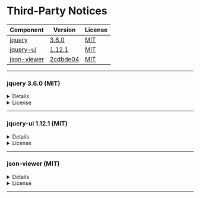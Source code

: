 # Third-Party Notices


<!--
-------------------------------------------------------------------------------

<a name="#"></a>

### ... (MIT)

  <details><summary>Details</summary>

  #### Origin

  - **Project**   - [            ][-git]
  - **Author**    - [            ][-who]
  - **License**   - [MIT License ][-lic]
  - **Version**   - [            ][-tre]
  - **Published** - 
  - **Language**  - `JavaScript`

  #### Usage

  - **Added** - 
  - **Purpose** - Library
  - **Linkage** - Repackaged (partial, minified)

  #### Paths

  - [/pytableaux/]()

  </details>

  <details><summary>License</summary>

  ```

  ```
  </details>

[-git]: https://github.com/
[-who]: https://github.com/
[-tre]: https://github.com/
[-lic]: https://github.com/

-------------------------------------------------------------------------------
-->

| Component             | Version                | License          |
|:----------------------|----------------------- | -----------------|
| [jquery      ](#8fb8) | [ 3.6.0    ][8fb8-tre] | [MIT][8fb8-lic]  |
| [jquery-ui   ](#4e0f) | [ 1.12.1   ][4e0f-tre] | [MIT][4e0f-lic]  |
| [json-viewer ](#2cdb) | [ 2cdbde04 ][2cdb-tre] | [MIT][2cdb-lic]  |
<!--
| [ ](#)  | [  ][-tre] | [MIT][-lic]  |
| [ ](#)  | [  ][-tre] | [MIT][-lic]  |
| [ ](#)  | [  ][-tre] | [MIT][-lic]  |
-->
-------------------------------------------------------------------------------

<a name="8fb8"></a>

### jquery 3.6.0 (MIT)

  <details><summary>Details</summary>

  #### Origin

  - **Project**   - [jQuery JavaScript Library   ][8fb8-git]
  - **Author**    - [OpenJS Foundation and others][8fb8-who]
  - **License**   - [MIT License                 ][8fb8-lic]
  - **Version**   - [v3.6.0                      ][8fb8-tre]
  - **Published** - 2021-03-02
  - **Language**  - `JavaScript`

  #### Usage

  - **Added**   - 2021-09-25
  - **Purpose** - Library
  - **Linkage** - Repackaged (partial, minified)

  #### Paths

  - [/pytableaux/web/static/js/jquery-3.6.0.min.js](/pytableaux/web/static/js/jquery-3.6.0.min.js)

  </details>

  <details><summary>License</summary>

  ```
  Copyright OpenJS Foundation and other contributors, https://openjsf.org/

  Permission is hereby granted, free of charge, to any person obtaining
  a copy of this software and associated documentation files (the
  "Software"), to deal in the Software without restriction, including
  without limitation the rights to use, copy, modify, merge, publish,
  distribute, sublicense, and/or sell copies of the Software, and to
  permit persons to whom the Software is furnished to do so, subject to
  the following conditions:

  The above copyright notice and this permission notice shall be
  included in all copies or substantial portions of the Software.

  THE SOFTWARE IS PROVIDED "AS IS", WITHOUT WARRANTY OF ANY KIND,
  EXPRESS OR IMPLIED, INCLUDING BUT NOT LIMITED TO THE WARRANTIES OF
  MERCHANTABILITY, FITNESS FOR A PARTICULAR PURPOSE AND
  NONINFRINGEMENT. IN NO EVENT SHALL THE AUTHORS OR COPYRIGHT HOLDERS BE
  LIABLE FOR ANY CLAIM, DAMAGES OR OTHER LIABILITY, WHETHER IN AN ACTION
  OF CONTRACT, TORT OR OTHERWISE, ARISING FROM, OUT OF OR IN CONNECTION
  WITH THE SOFTWARE OR THE USE OR OTHER DEALINGS IN THE SOFTWARE.
  ```
  </details>

[8fb8-git]: https://github.com/jquery/jquery
[8fb8-who]: https://openjsf.org/
[8fb8-tre]: https://github.com/jquery/jquery/tree/3.6.0
[8fb8-lic]: https://github.com/jquery/jquery/raw/3.6.0/LICENSE.txt

-------------------------------------------------------------------------------

<a name="4e0f"></a>

### jquery-ui 1.12.1 (MIT)

  <details><summary>Details</summary>

  #### Origin

  - **Project**   - [jQuery UI                   ][4e0f-git]
  - **Author**    - [jQuery Foundation and others][4e0f-who]
  - **License**   - [MIT License                 ][4e0f-lic]
  - **Version**   - [v1.12.1                     ][4e0f-tre]
  - **Published** - 2016-09-14
  - **Language**  - `JavaScript` `CSS`

  #### Usage

  - **Added**   - 2020-05-13
  - **Purpose** - Library
  - **Linkage** - Repackaged (partial, minified)

  #### Paths

  - [/pytableaux/web/static/js/jquery-ui.min.js](/pytableaux/web/static/js/jquery-ui.min.js)
  - [/pytableaux/web/static/ui-base](/pytableaux/web/static/ui-base)
  - [/pytableaux/web/static/ui-controls](/pytableaux/web/static/ui-controls)

  </details>

  <details><summary>License</summary>

  ```
  Copyright jQuery Foundation and other contributors, https://jquery.org/

  Permission is hereby granted, free of charge, to any person obtaining
  a copy of this software and associated documentation files (the
  "Software"), to deal in the Software without restriction, including
  without limitation the rights to use, copy, modify, merge, publish,
  distribute, sublicense, and/or sell copies of the Software, and to
  permit persons to whom the Software is furnished to do so, subject to
  the following conditions:

  The above copyright notice and this permission notice shall be
  included in all copies or substantial portions of the Software.

  THE SOFTWARE IS PROVIDED "AS IS", WITHOUT WARRANTY OF ANY KIND,
  EXPRESS OR IMPLIED, INCLUDING BUT NOT LIMITED TO THE WARRANTIES OF
  MERCHANTABILITY, FITNESS FOR A PARTICULAR PURPOSE AND
  NONINFRINGEMENT. IN NO EVENT SHALL THE AUTHORS OR COPYRIGHT HOLDERS BE
  LIABLE FOR ANY CLAIM, DAMAGES OR OTHER LIABILITY, WHETHER IN AN ACTION
  OF CONTRACT, TORT OR OTHERWISE, ARISING FROM, OUT OF OR IN CONNECTION
  WITH THE SOFTWARE OR THE USE OR OTHER DEALINGS IN THE SOFTWARE.
  ```
  </details>

[4e0f-git]: https://github.com/jquery/jquery-ui
[4e0f-who]: https://jquery.org/
[4e0f-tre]: https://github.com/jquery/jquery-ui/tree/1.12.1
[4e0f-lic]: https://github.com/jquery/jquery-ui/raw/1.12.1/LICENSE.txt

-------------------------------------------------------------------------------

<a name="2cdb"></a>

### json-viewer (MIT)

  <details><summary>Details</summary>

  #### Origin

  - **Project**   - [jQuery json-viewer][2cdb-git]
  - **Author**    - [Alexandre Bodelot ][2cdb-who]
  - **License**   - [MIT License       ][2cdb-lic]
  - **Version**   - [#2cdbde04         ][2cdb-tre]
  - **Published** - 2021-07-16
  - **Language**  - `JavaScript` `CSS`

  #### Usage

  - **Added** - 2022-03-21
  - **Purpose** - Development Tool
  - **Linkage** - Repackaged (partial)

  #### Paths

  - [/pytableaux/web/static/json-viewer](/pytableaux/web/static/json-viewer)

  #### Modifications

  - [5d52567d][5d52567d] 2022-03-21
  - [8975c62b][8975c62b] 2022-03-21

  </details>

  <details><summary>License</summary>

  ```
  The MIT License (MIT)

  Copyright (c) 2014 Alexandre Bodelot

  Permission is hereby granted, free of charge, to any person obtaining a copy
  of this software and associated documentation files (the "Software"), to deal
  in the Software without restriction, including without limitation the rights
  to use, copy, modify, merge, publish, distribute, sublicense, and/or sell
  copies of the Software, and to permit persons to whom the Software is
  furnished to do so, subject to the following conditions:

  The above copyright notice and this permission notice shall be included in all
  copies or substantial portions of the Software.

  THE SOFTWARE IS PROVIDED "AS IS", WITHOUT WARRANTY OF ANY KIND, EXPRESS OR
  IMPLIED, INCLUDING BUT NOT LIMITED TO THE WARRANTIES OF MERCHANTABILITY,
  FITNESS FOR A PARTICULAR PURPOSE AND NONINFRINGEMENT. IN NO EVENT SHALL THE
  AUTHORS OR COPYRIGHT HOLDERS BE LIABLE FOR ANY CLAIM, DAMAGES OR OTHER
  LIABILITY, WHETHER IN AN ACTION OF CONTRACT, TORT OR OTHERWISE, ARISING FROM,
  OUT OF OR IN CONNECTION WITH THE SOFTWARE OR THE USE OR OTHER DEALINGS IN THE
  SOFTWARE.
  ```
  </details>

[2cdb-git]: https://github.com/abodelot/jquery.json-viewer
[2cdb-who]: https://github.com/abodelot
[2cdb-lic]: https://github.com/abodelot/jquery.json-viewer/raw/2cdbde04/LICENSE
[2cdb-tre]: https://github.com/abodelot/jquery.json-viewer/tree/2cdbde044104075b1ece6fcf6d395f327fe2f01f
[8975c62b]: https://github.com/owings1/pytableaux/commit/8975c62bde1d8ff976a393550c898801baf47169
[5d52567d]: https://github.com/owings1/pytableaux/commit/5d52567da020cd49185017c7440a78f4f1bf83a4

-------------------------------------------------------------------------------